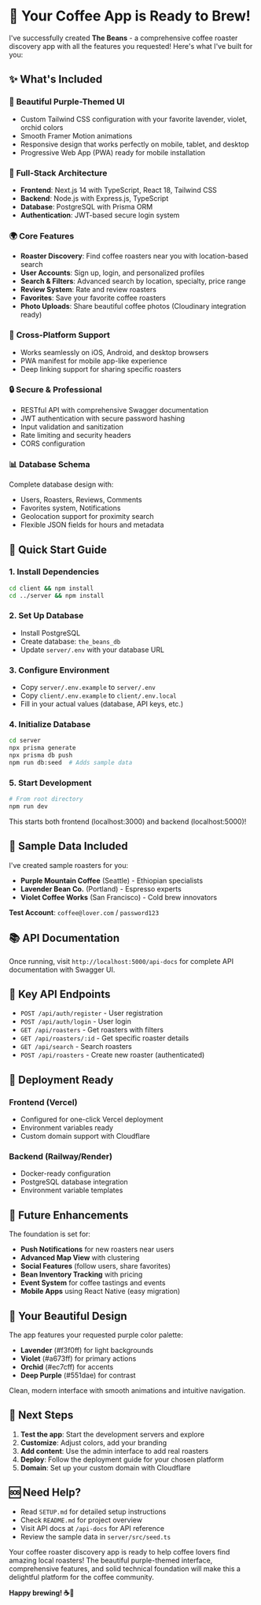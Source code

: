 # 🎉 Your Coffee App is Ready to Brew!

I've successfully created **The Beans** - a comprehensive coffee roaster discovery app with all the features you requested! Here's what I've built for you:

## ✨ What's Included

### 🎨 **Beautiful Purple-Themed UI**
- Custom Tailwind CSS configuration with your favorite lavender, violet, orchid colors
- Smooth Framer Motion animations
- Responsive design that works perfectly on mobile, tablet, and desktop
- Progressive Web App (PWA) ready for mobile installation

### 🚀 **Full-Stack Architecture**
- **Frontend**: Next.js 14 with TypeScript, React 18, Tailwind CSS
- **Backend**: Node.js with Express.js, TypeScript
- **Database**: PostgreSQL with Prisma ORM
- **Authentication**: JWT-based secure login system

### 🌍 **Core Features**
- **Roaster Discovery**: Find coffee roasters near you with location-based search
- **User Accounts**: Sign up, login, and personalized profiles
- **Search & Filters**: Advanced search by location, specialty, price range
- **Review System**: Rate and review roasters
- **Favorites**: Save your favorite coffee roasters
- **Photo Uploads**: Share beautiful coffee photos (Cloudinary integration ready)

### 📱 **Cross-Platform Support**
- Works seamlessly on iOS, Android, and desktop browsers
- PWA manifest for mobile app-like experience
- Deep linking support for sharing specific roasters

### 🔒 **Secure & Professional**
- RESTful API with comprehensive Swagger documentation
- JWT authentication with secure password hashing
- Input validation and sanitization
- Rate limiting and security headers
- CORS configuration

### 📊 **Database Schema**
Complete database design with:
- Users, Roasters, Reviews, Comments
- Favorites system, Notifications
- Geolocation support for proximity search
- Flexible JSON fields for hours and metadata

## 🚀 **Quick Start Guide**

### 1. **Install Dependencies**
```bash
cd client && npm install
cd ../server && npm install
```

### 2. **Set Up Database**
- Install PostgreSQL
- Create database: `the_beans_db`
- Update `server/.env` with your database URL

### 3. **Configure Environment**
- Copy `server/.env.example` to `server/.env`
- Copy `client/.env.example` to `client/.env.local`
- Fill in your actual values (database, API keys, etc.)

### 4. **Initialize Database**
```bash
cd server
npx prisma generate
npx prisma db push
npm run db:seed  # Adds sample data
```

### 5. **Start Development**
```bash
# From root directory
npm run dev
```

This starts both frontend (localhost:3000) and backend (localhost:5000)!

## 🌟 **Sample Data Included**

I've created sample roasters for you:
- **Purple Mountain Coffee** (Seattle) - Ethiopian specialists
- **Lavender Bean Co.** (Portland) - Espresso experts  
- **Violet Coffee Works** (San Francisco) - Cold brew innovators

**Test Account**: `coffee@lover.com` / `password123`

## 📚 **API Documentation**

Once running, visit `http://localhost:5000/api-docs` for complete API documentation with Swagger UI.

## 🎯 **Key API Endpoints**

- `POST /api/auth/register` - User registration
- `POST /api/auth/login` - User login
- `GET /api/roasters` - Get roasters with filters
- `GET /api/roasters/:id` - Get specific roaster details
- `GET /api/search` - Search roasters
- `POST /api/roasters` - Create new roaster (authenticated)

## 🚀 **Deployment Ready**

### **Frontend (Vercel)**
- Configured for one-click Vercel deployment
- Environment variables ready
- Custom domain support with Cloudflare

### **Backend (Railway/Render)**
- Docker-ready configuration
- PostgreSQL database integration
- Environment variable templates

## 🔮 **Future Enhancements**

The foundation is set for:
- **Push Notifications** for new roasters near users
- **Advanced Map View** with clustering
- **Social Features** (follow users, share favorites)
- **Bean Inventory Tracking** with pricing
- **Event System** for coffee tastings and events
- **Mobile Apps** using React Native (easy migration)

## 💜 **Your Beautiful Design**

The app features your requested purple color palette:
- **Lavender** (#f3f0ff) for light backgrounds
- **Violet** (#a673ff) for primary actions  
- **Orchid** (#ec7cff) for accents
- **Deep Purple** (#551dae) for contrast

Clean, modern interface with smooth animations and intuitive navigation.

## 📱 **Next Steps**

1. **Test the app**: Start the development servers and explore
2. **Customize**: Adjust colors, add your branding
3. **Add content**: Use the admin interface to add real roasters
4. **Deploy**: Follow the deployment guide for your chosen platform
5. **Domain**: Set up your custom domain with Cloudflare

## 🆘 **Need Help?**

- Read `SETUP.md` for detailed setup instructions
- Check `README.md` for project overview
- Visit API docs at `/api-docs` for API reference
- Review the sample data in `server/src/seed.ts`

Your coffee roaster discovery app is ready to help coffee lovers find amazing local roasters! The beautiful purple-themed interface, comprehensive features, and solid technical foundation will make this a delightful platform for the coffee community.

**Happy brewing! ☕💜**
